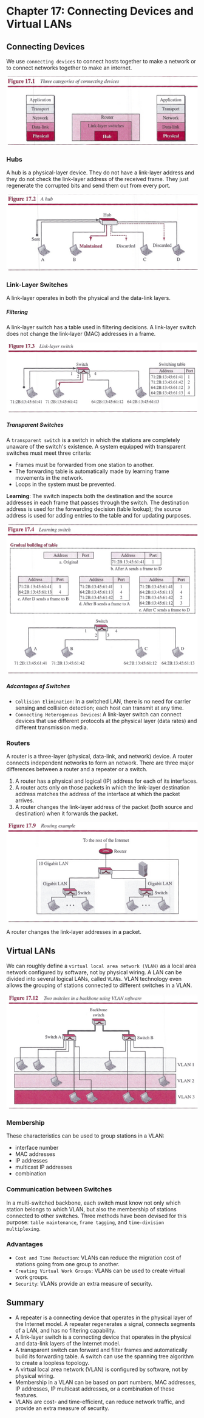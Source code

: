 # Chapter 17: Connecting Devices and Virtual LANs
## Connecting Devices
We use `connecting devices` to connect hosts together to make a network or to connect networks together to make an internet.

![](./static/ch17_1.png)

### Hubs
A hub is a physical-layer device. They do not have a link-layer address and they do not check the link-layer address of the received frame. They just regenerate the corrupted bits and send them out from every port.

![](./static/ch17_2.png)

### Link-Layer Switches
A link-layer operates in both the physical and the data-link layers.

##### Filtering
A link-layer switch has a table used in filtering decisions. A link-layer switch does not change the link-layer (MAC) addresses in a frame.

![](./static/ch17_3.png)

##### Transparent Switches
A `transparent switch` is a switch in which the stations are completely unaware of the switch's existence. A system equipped with transparent switches must meet three criteria:
- Frames must be forwarded from one station to another.
- The forwarding table is automatically made by learning frame movements in the network.
- Loops in the system must be prevented.

**Learning**: The switch inspects both the destination and the source addresses in each frame that passes through the switch. The destination address is used for the forwarding decision (table lookup); the source address is used for adding entries to the table and for updating purposes.

![](./static/ch17_4.png)

##### Adcantages of Switches
- `Collision Elimination`: In a switched LAN, there is no need for carrier sensing and collision detection; each host can transmit at any time.
- `Connecting Heterogenous Devices`: A link-layer switch can connect devices that use different protocols at the physical layer (data rates) and different transmission media.

### Routers
A router is a three-layer (physical, data-link, and network) device. A router connects independent networks to form an network. There are three major differences between a router and a repeater or a switch.
1. A router has a physical and logical (IP) address for each of its interfaces.
2. A router acts only on those packets in which the link-layer destination address matches the address of the interface at which the packet arrives.
3. A router changes the link-layer address of the packet (both source and destination) when it forwards the packet.

![](./static/ch17_9.png)

A router changes the link-layer addresses in a packet.


## Virtual LANs
We can roughly define a `virtual local area network (VLAN)` as a local area network configured by software, not by physical wiring. A LAN can be divided into several logical LANs, called `VLANs`. VLAN technology even allows the grouping of stations connected to different switches in a VLAN.

![](./static/ch17_12.png)


### Membership
These characteristics can be used to group stations in a VLAN:
- interface number
- MAC addresses
- IP addresses
- multicast IP addresses
- combination

### Communication between Switches
In a multi-switched backbone, each switch must know not only which station belongs to which VLAN, but also the membership of stations connected to other switches. Three methods have been devised for this purpose: `table maintenance`, `frame tagging`, and `time-division multiplexing`.

### Advantages
- `Cost and Time Reduction`: VLANs can reduce the migration cost of stations going from one group to another.
- `Creating Virtual Work Groups`: VLANs can be used to create virtual work groups.
- `Security`: VLANs provide an extra measure of security.


## Summary
- A repeater is a connecting device that operates in the physical layer of the Internet model. A repeater regenerates a signal, connects segments of a LAN, and has no filtering capability.
- A link-layer switch is a connecting device that operates in the physical and data-link layers of the Internet model.
- A transparent switch can forward and filter frames and automatically build its forwarding table. A switch can use the spanning tree algorithm to create a loopless topology.
- A virtual local area network (VLAN) is configured by software, not by physical wiring.
- Membership in a VLAN can be based on port numbers, MAC addresses, IP addresses, IP multicast addresses, or a combination of these features.
- VLANs are cost- and time-efficient, can reduce network traffic, and provide an extra measure of security.
